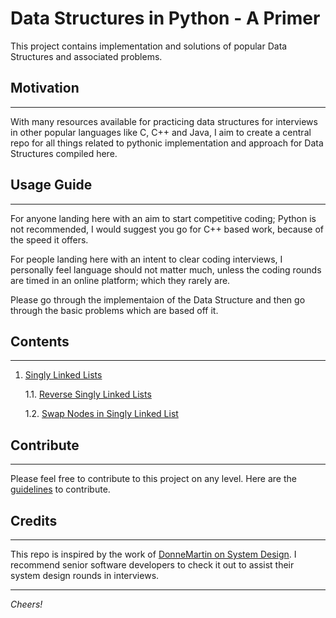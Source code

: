 # Data Structures in Python - A Primer

This project contains implementation and solutions of popular Data Structures and associated problems.

## Motivation
---
With many resources available for practicing data structures for interviews in other popular languages like C, C++ and Java, I aim to create a central repo for all things related to pythonic implementation and approach for Data Structures compiled here.

## Usage Guide
---

For anyone landing here with an aim to start competitive coding; Python is not recommended, I would suggest you go for C++ based work, because of the speed it offers.

For people landing here with an intent to clear coding interviews, I personally feel language should not matter much, unless the coding rounds are timed in an online platform; which they rarely are.

Please go through the implementaion of the Data Structure and then go through the basic problems which are based off it.

## Contents
---

1. [Singly Linked Lists](https://www.github.com/naagarjunsa/data-structures-python-primer/singly-linked-list/SinglyLinkedList.py)

    1.1. [Reverse Singly Linked Lists](https://www.github.com/naagarjunsa/data-structures-python-primer/singly-linked-list/reverse-linked-list.py)

    1.2. [Swap Nodes in Singly Linked List](https://www.github.com/naagarjunsa/data-structures-python-primer/singly-linked-list/swap-nodes.py)


## Contribute
---
Please feel free to contribute to this project on any level. Here are the [guidelines](https://github.com/naagarjunsa/data-structures-python-primer/CONTRIBUTING.md) to contribute.

## Credits
---
This repo is inspired by the work of [DonneMartin on System Design](https://github.com/donnemartin/system-design-primer).
I recommend senior software developers to check it out to assist their system design rounds in interviews.

---

*Cheers!*



